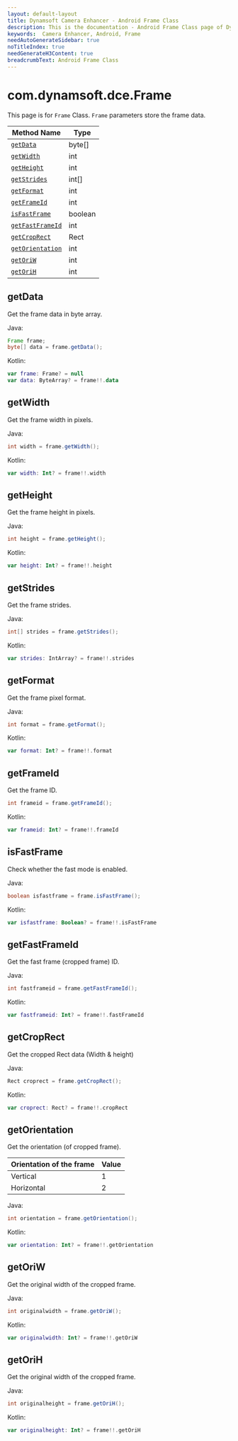 ```yaml
---
layout: default-layout
title: Dynamsoft Camera Enhancer - Android Frame Class
description: This is the documentation - Android Frame Class page of Dynamsoft Camera Enhancer.
keywords:  Camera Enhancer, Android, Frame
needAutoGenerateSidebar: true
noTitleIndex: true
needGenerateH3Content: true
breadcrumbText: Android Frame Class
---
```


# com.dynamsoft.dce.Frame

This page is for `Frame` Class. `Frame` parameters store the frame data.

| Method Name | Type |
| ----------- | ---- |
| [`getData`](#getdata) | byte[] |
| [`getWidth`](#getwidth) | int |
| [`getHeight`](#getheight) | int |
| [`getStrides`](#getstrides) | int[] |
| [`getFormat`](#getformat) | int |
| [`getFrameId`](#getframeid) | int |
| [`isFastFrame`](#isfastframe) | boolean |
| [`getFastFrameId`](#getfastframeid) | int |
| [`getCropRect`](#getcroprect) | Rect |
| [`getOrientation`](#getorientation) | int |
| [`getOriW`](#getoriw) | int |
| [`getOriH`](#getorih) | int |

## getData

Get the frame data in byte array.

Java:

```java
Frame frame;
byte[] data = frame.getData();
```

Kotlin:

```kotlin
var frame: Frame? = null
var data: ByteArray? = frame!!.data
```

## getWidth

Get the frame width in pixels.

Java:

```java
int width = frame.getWidth();
```

Kotlin:

```kotlin
var width: Int? = frame!!.width
```

## getHeight

Get the frame height in pixels.

Java:

```java
int height = frame.getHeight(); 
```

Kotlin:

```kotlin
var height: Int? = frame!!.height
```

## getStrides

Get the frame strides.

Java:

```java
int[] strides = frame.getStrides();
```

Kotlin:

```kotlin
var strides: IntArray? = frame!!.strides
```

## getFormat

Get the frame pixel format.

Java:

```java
int format = frame.getFormat();
```

Kotlin:

```kotlin
var format: Int? = frame!!.format
```

## getFrameId

Get the frame ID.

```java
int frameid = frame.getFrameId(); 
```

Kotlin:

```kotlin
var frameid: Int? = frame!!.frameId
```

## isFastFrame

Check whether the fast mode is enabled.

Java:

```java
boolean isfastframe = frame.isFastFrame();
```

Kotlin:

```kotlin
var isfastframe: Boolean? = frame!!.isFastFrame
```

## getFastFrameId

Get the fast frame (cropped frame) ID.

Java:

```java
int fastframeid = frame.getFastFrameId();
```

Kotlin:

```kotlin
var fastframeid: Int? = frame!!.fastFrameId
```

## getCropRect

Get the cropped Rect data (Width & height)

Java:

```java
Rect croprect = frame.getCropRect();
```

Kotlin:

```kotlin
var croprect: Rect? = frame!!.cropRect
```

## getOrientation

Get the orientation (of cropped frame).

| Orientation of the frame | Value |
|--------------------------|-------|
| Vertical | 1 |
| Horizontal | 2 |

Java:

```java
int orientation = frame.getOrientation();
```

Kotlin:

```kotlin
var orientation: Int? = frame!!.getOrientation
```

## getOriW

Get the original width of the cropped frame.

Java:

```java
int originalwidth = frame.getOriW();
```

Kotlin:

```kotlin
var originalwidth: Int? = frame!!.getOriW
```

## getOriH

Get the original width of the cropped frame.

Java:

```java
int originalheight = frame.getOriH();
```

Kotlin:

```kotlin
var originalheight: Int? = frame!!.getOriH
```
